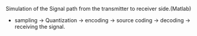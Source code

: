 Simulation of the Signal path from the transmitter to receiver side.(Matlab) 
- sampling -> Quantization -> encoding -> source coding -> decoding -> receiving the signal.
